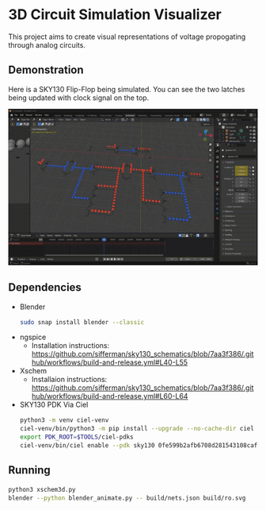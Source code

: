 
# 3D Circuit Simulation Visualizer

This project aims to create visual representations of voltage propogating through analog circuits.

## Demonstration

Here is a SKY130 Flip-Flop being simulated. You can see the two latches being updated with clock signal on the top.

![DFF Demo](docs/demo.gif)

## Dependencies

* Blender
    ```bash
    sudo snap install blender --classic
    ```
* ngspice
    * Installation instructions: <https://github.com/sifferman/sky130_schematics/blob/7aa3f386/.github/workflows/build-and-release.yml#L40-L55>
* Xschem
    * Installaion instructions: <https://github.com/sifferman/sky130_schematics/blob/7aa3f386/.github/workflows/build-and-release.yml#L60-L64>
* SKY130 PDK Via Ciel
    ```bash
    python3 -m venv ciel-venv
    ciel-venv/bin/python3 -m pip install --upgrade --no-cache-dir ciel
    export PDK_ROOT=$TOOLS/ciel-pdks
    ciel-venv/bin/ciel enable --pdk sky130 0fe599b2afb6708d281543108caf8310912f54af
    ```

## Running

```bash
python3 xschem3d.py
blender --python blender_animate.py -- build/nets.json build/ro.svg
```
